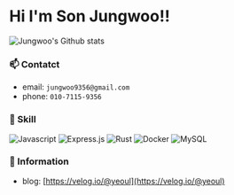 # Hi I'm Son Jungwoo!!



![Jungwoo's Github stats](https://github-readme-stats.vercel.app/api?username=Jungwoo-Son)
### 📫 Contatct
- email: `jungwoo9356@gmail.com`
- phone: `010-7115-9356`
### 🔧 Skill
![Javascript](https://img.shields.io/badge/JavaScript-F7DF1E?style=flat-square&logo=JavaScript&logoColor=white)
![Express.js](https://img.shields.io/badge/ExpressJS-000000?style=flat-square&logo=Express&logoColor=white)
![Rust](https://img.shields.io/badge/Rust-000000?style=flat-square&logo=Rust&logoColor=white)
![Docker](https://img.shields.io/badge/Docker-2496ED?style=flat-square&logo=Docker&logoColor=white)
![MySQL](https://img.shields.io/badge/MySQL-4479A1?style=flat-square&logo=MySQL&logoColor=white)
### 🔎 Information
- blog: [https://velog.io/@yeoul](https://velog.io/@yeoul)

<!--
**Jungwoo-Son/Jungwoo-Son** is a ✨ _special_ ✨ repository because its `README.md` (this file) appears on your GitHub profile.

Here are some ideas to get you started:

- 🔭 I’m currently working on ...
- 🌱 I’m currently learning ...
- 👯 I’m looking to collaborate on ...
- 🤔 I’m looking for help with ...
- 💬 Ask me about ...
- 📫 How to reach me: ...
- 😄 Pronouns: ...
- ⚡ Fun fact: ...
-->
